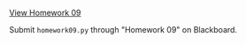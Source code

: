 ---
---

<p><a href="homework09.html" target="_blank">View Homework 09</a></p>

Submit ````homework09.py```` through "Homework 09" on Blackboard.

